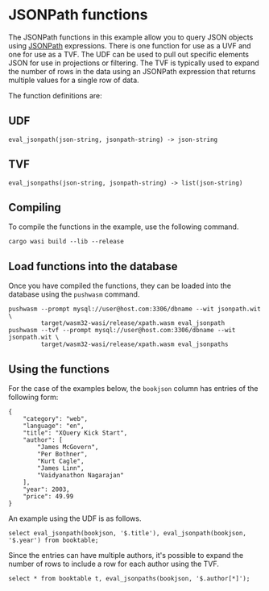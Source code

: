 # JSONPath functions

The JSONPath functions in this example allow you to query JSON objects using 
[JSONPath](https://www.ietf.org/id/draft-ietf-jsonpath-base-05.html) expressions.
There is one function for use as a UVF and one for use as a TVF. The UDF can be used
to pull out specific elements JSON for use in projections or filtering. The TVF is
typically used to expand the number of rows in the data using an JSONPath expression
that returns multiple values for a single row of data. 

The function definitions are:

## UDF
```
eval_jsonpath(json-string, jsonpath-string) -> json-string
```

## TVF
```
eval_jsonpaths(json-string, jsonpath-string) -> list(json-string)
```

## Compiling

To compile the functions in the example, use the following command.

```
cargo wasi build --lib --release
```


## Load functions into the database

Once you have compiled the functions, they can be loaded into the database
using the `pushwasm` command.

```
pushwasm --prompt mysql://user@host.com:3306/dbname --wit jsonpath.wit \
         target/wasm32-wasi/release/xpath.wasm eval_jsonpath
pushwasm --tvf --prompt mysql://user@host.com:3306/dbname --wit jsonpath.wit \
         target/wasm32-wasi/release/xpath.wasm eval_jsonpaths
```

## Using the functions

For the case of the examples below, the `bookjson` column has entries of the
following form:
```
{
    "category": "web",
    "language": "en",
    "title": "XQuery Kick Start",
    "author": [
        "James McGovern",
        "Per Bothner",
        "Kurt Cagle",
        "James Linn",
        "Vaidyanathon Nagarajan"    
    ],
    "year": 2003,
    "price": 49.99
}
```

An example using the UDF is as follows.
```
select eval_jsonpath(bookjson, '$.title'), eval_jsonpath(bookjson, '$.year') from booktable;
```

Since the entries can have multiple authors, it's possible to expand the number 
of rows to include a row for each author using the TVF.
```
select * from booktable t, eval_jsonpaths(bookjson, '$.author[*]');
```
